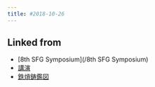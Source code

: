 ```yaml
---
title: #2018-10-26
---
```

## Linked from

* [8th SFG Symposium](/8th SFG Symposium)
* [講演](/講演)
* [鉄熕鋳鑑図](/鉄熕鋳鑑図)
